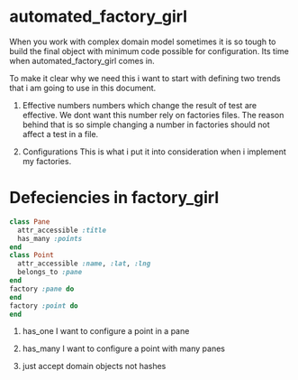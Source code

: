 automated_factory_girl
======================

When you work with complex domain model sometimes it is so tough to build the final object with minimum code possible for configuration. Its time when automated_factory_girl comes in.

To make it clear why we need this i want to start with defining two trends that i am going to use in this document. 

1. Effective numbers
numbers which change the result of test are effective. We dont want this number rely on factories files. The reason behind that is so simple changing a number in factories should not affect a test in a file.

2. Configurations
This is what i put it into consideration when i implement my factories.

Defeciencies in factory_girl
======================
```ruby
class Pane
  attr_accessible :title
  has_many :points
end
class Point
  attr_accessible :name, :lat, :lng
  belongs_to :pane
end
factory :pane do
end
factory :point do
end
```
1. has_one
I want to configure a point in a pane

2. has_many
I want to configure a point with many panes

3. just accept domain objects not hashes
